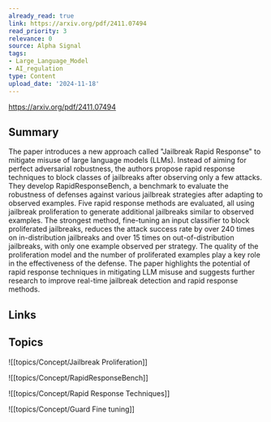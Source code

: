 ```yaml
---
already_read: true
link: https://arxiv.org/pdf/2411.07494
read_priority: 3
relevance: 0
source: Alpha Signal
tags:
- Large_Language_Model
- AI_regulation
type: Content
upload_date: '2024-11-18'
---
```


https://arxiv.org/pdf/2411.07494
## Summary

The paper introduces a new approach called "Jailbreak Rapid Response" to mitigate misuse of large language models (LLMs). Instead of aiming for perfect adversarial robustness, the authors propose rapid response techniques to block classes of jailbreaks after observing only a few attacks. They develop RapidResponseBench, a benchmark to evaluate the robustness of defenses against various jailbreak strategies after adapting to observed examples. Five rapid response methods are evaluated, all using jailbreak proliferation to generate additional jailbreaks similar to observed examples. The strongest method, fine-tuning an input classifier to block proliferated jailbreaks, reduces the attack success rate by over 240 times on in-distribution jailbreaks and over 15 times on out-of-distribution jailbreaks, with only one example observed per strategy. The quality of the proliferation model and the number of proliferated examples play a key role in the effectiveness of the defense. The paper highlights the potential of rapid response techniques in mitigating LLM misuse and suggests further research to improve real-time jailbreak detection and rapid response methods.
## Links


## Topics

![[topics/Concept/Jailbreak Proliferation]]

![[topics/Concept/RapidResponseBench]]

![[topics/Concept/Rapid Response Techniques]]

![[topics/Concept/Guard Fine tuning]]